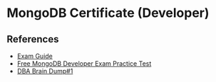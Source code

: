 # MongoDB Certificate (Developer)

## References

- [Exam Guide](https://university.mongodb.com/exam/guide)
- [Free MongoDB Developer Exam Practice Test](https://www.simplilearn.com/mongodb-developer-exam-prep-free-practice-test)
- [DBA Brain Dump#1](https://www.dumpsbase.com/freedumps/mongodb-certified-dba-associate-exam-c100dba-real-dumps-questions.html)

